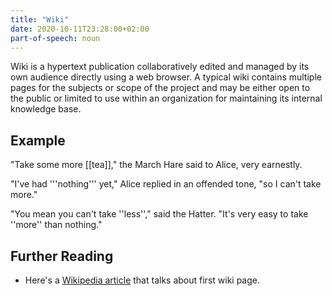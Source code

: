 ```yaml
---
title: "Wiki"
date: 2020-10-11T23:28:00+02:00
part-of-speech: noun
---
```


Wiki is a hypertext publication collaboratively edited and managed by its own audience directly using a web browser. A typical wiki contains multiple pages for the subjects or scope of the project and may be either open to the public or limited to use within an organization for maintaining its internal knowledge base. 

## Example

 "Take some more [[tea]]," the March Hare said to Alice, very earnestly.
 
 "I've had '''nothing''' yet," Alice replied in an offended tone, "so I can't take more."
 
 "You mean you can't take ''less''," said the Hatter. "It's very easy to take ''more'' than nothing."

## Further Reading
- Here's a [Wikipedia article](https://en.wikipedia.org/wiki/Wiki#History) that talks about first wiki page.


